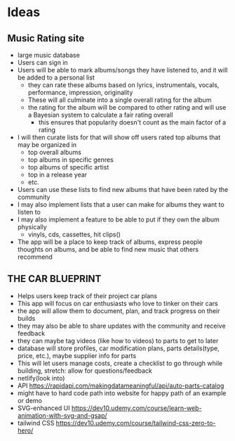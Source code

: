 # Ideas

## Music Rating site 
- large music database
- Users can sign in
- Users will be able to mark albums/songs they have listened to, and it will be added to a personal list
  - they can rate these albums based on lyrics, instrumentals, vocals, performance, impression, originality
  - These will all culminate into a single overall rating for the album
  - the rating for the album will be compared to other rating and will use a Bayesian system to calculate a fair rating overall
    - this ensures that popularity doesn't count as the main factor of a rating
- I will then curate lists for that will show off users rated top albums that may be organized in
  - top overall albums
  - top albums in specific genres
  - top albums of specific artist
  - top in a release year
  - etc.
- Users can use these lists to find new albums that have been rated by the community
- I may also implement lists that a user can make for albums they want to listen to 
- I may also implement a feature to be able to put if they own the album physically
  - vinyls, cds, cassettes, hit clips()
- The app will be a place to keep track of albums, express people thoughts on albums, and be able to find new music that others recommend 

## THE CAR BLUEPRINT
- Helps users keep track of their project car plans
- This app will focus on car enthusiasts who love to tinker on their cars
- the app will allow them to document, plan, and track progress on their builds
- they may also be able to share updates with the community and receive feedback
- they can maybe tag videos (like how to videos) to parts to get to later
- database will store profiles, car modification plans, parts details(type, price, etc.), maybe supplier info for parts
- This will let users manage costs, create a checklist to go through while building, stretch: allow for questions/feedback
- netlify(look into)
- API https://rapidapi.com/makingdatameaningful/api/auto-parts-catalog
- might have to hard code path into website for happy path of an example or demo 
- SVG-enhanced UI https://dev10.udemy.com/course/learn-web-animation-with-svg-and-gsap/
- tailwind CSS https://dev10.udemy.com/course/tailwind-css-zero-to-hero/
